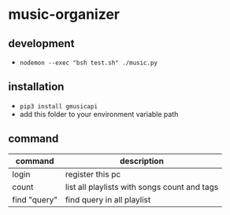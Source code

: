 # music-organizer

## development

- `nodemon --exec "bsh test.sh" ./music.py`

## installation

- `pip3 install gmusicapi`
- add this folder to your environment variable path

## command 

 command | description
 -------  | ------------
 login     |  register this pc
 count   | list all playlists with songs count and tags
 find "query" | find query in all playlist
